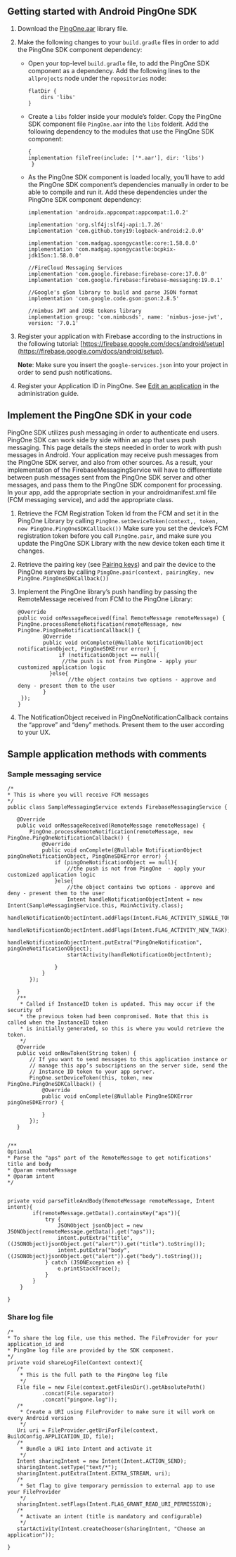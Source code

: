## Getting started with Android PingOne SDK


1. Download the [PingOne.aar](Android/SDK/PingOne.aar) library file.

2. Make the following changes to your `build.gradle` files in order to add the PingOne SDK component dependency:
	* Open your top-level `build.gradle` file, to add the PingOne SDK component as a dependency. Add the following lines to the `allprojects` node under the `repositories` node:
	
	    ```
	    flatDir {
	        dirs 'libs'
	    }
	    ```
   
    * Create a `libs` folder inside your module’s folder. Copy the PingOne SDK component file `PingOne.aar` into the `libs` folderit. Add the following dependency to the modules that use the PingOne SDK component:

	    ```
	    {
	    implementation fileTree(include: ['*.aar'], dir: 'libs')
	     }
	    ```
   
    *  As the PingOne SDK component is loaded locally, you’ll have to add the PingOne SDK component’s dependencies manually in order to be able to compile and run it. Add these dependencies under the PingOne SDK component dependency:

	    ```
	    implementation 'androidx.appcompat:appcompat:1.0.2'
		
		implementation 'org.slf4j:slf4j-api:1.7.26'
		implementation 'com.github.tony19:logback-android:2.0.0'
		
		implementation 'com.madgag.spongycastle:core:1.58.0.0'
		implementation 'com.madgag.spongycastle:bcpkix-jdk15on:1.58.0.0'
		
		//FireCloud Messaging Services
		implementation 'com.google.firebase:firebase-core:17.0.0'
		implementation 'com.google.firebase:firebase-messaging:19.0.1'
		
		//Google's gSon library to build and parse JSON format
		implementation 'com.google.code.gson:gson:2.8.5'
		
		//nimbus JWT and JOSE tokens library
		implementation group: 'com.nimbusds', name: 'nimbus-jose-jwt', version: '7.0.1'
		
	    ```

3. Register your application with Firebase according to the instructions in the following tutorial: [https://firebase.google.com/docs/android/setup](https://firebase.google.com/docs/android/setup). 

	**Note**: Make sure you insert the `google-services.json` into your project in order to send push notifications.

4. Register your Application ID in PingOne. See [Edit an application](https://documentation.pingidentity.com/pingone/p14cAdminGuide/index.shtml#p1_t_editApplication.html) in the administration guide.


## Implement the PingOne SDK in your code

PingOne SDK utilizes push messaging in order to authenticate end users. PingOne SDK can work side by side within an app that uses push messaging. This page details the steps needed in order to work with push messages in Android. Your application may receive push messages from the PingOne SDK server, and also from other sources. As a result, your implementation of the FirebaseMessagingService will have to differentiate between push messages sent from the PingOne SDK server and other messages, and pass them to the PingOne SDK component for processing.
In your app, add the appropriate section in your androidmanifest.xml file (FCM messaging service), and add the appropriate class.

1. Retrieve the FCM Registration Token Id from the FCM and set it in the PingOne Library by calling `PingOne.setDeviceToken(context,, token, new PingOne.PingOneSDKCallback())`
Make sure you set the device’s FCM registration token before you call `PingOne.pair`, and make sure you update the PingOne SDK Library with the new device token each time it changes.


2. Retrieve the pairing key (see [Pairing keys](/{{pingoneApisPath}}/man/p1_Users/p1_PairingKeys/)) and pair the device to the PingOne servers by calling
`PingOne.pair(context, pairingKey, new PingOne.PingOneSDKCallback())`

3. Implement the PingOne library’s push handling by passing the RemoteMessage received from FCM to the PingOne Library: 

	```
	@Override
	public void onMessageReceived(final RemoteMessage remoteMessage) {
	PingOne.processRemoteNotification(remoteMessage, new PingOne.PingOneNotificationCallback() {
	     	@Override
	     	public void onComplete(@Nullable NotificationObject notificationObject, PingOneSDKError error) {
	        	 if (notificationObject == null){
	           	  //the push is not from PingOne - apply your customized application logic
	       	  }else{
	            	//the object contains two options - approve and deny - present them to the user             
	     	}
	 });
	}
	```

4. The NotificationObject received in PingOneNotificationCallback contains the “approve” and “deny” methods. Present them to the user according to your UX.

## Sample application methods with comments

### Sample messaging service

```
/*
* This is where you will receive FCM messages
*/
public class SampleMessagingService extends FirebaseMessagingService {

   @Override
   public void onMessageReceived(RemoteMessage remoteMessage) {
       PingOne.processRemoteNotification(remoteMessage, new PingOne.PingOneNotificationCallback() {
           @Override
           public void onComplete(@Nullable NotificationObject pingOneNotificationObject, PingOneSDKError error) {
               if (pingOneNotificationObject == null){
                   //the push is not from PingOne  - apply your customized application logic
               }else{
                   //the object contains two options - approve and deny - present them to the user
                   Intent handleNotificationObjectIntent = new Intent(SampleMessagingService.this, MainActivity.class);
                   handleNotificationObjectIntent.addFlags(Intent.FLAG_ACTIVITY_SINGLE_TOP);
                   handleNotificationObjectIntent.addFlags(Intent.FLAG_ACTIVITY_NEW_TASK);
                   handleNotificationObjectIntent.putExtra("PingOneNotification", pingOneNotificationObject);
                   startActivity(handleNotificationObjectIntent);

               }
           }
       });

   }
   /**
    * Called if InstanceID token is updated. This may occur if the security of
    * the previous token had been compromised. Note that this is called when the InstanceID token
    * is initially generated, so this is where you would retrieve the token.
    */
   @Override
   public void onNewToken(String token) {
       // If you want to send messages to this application instance or
       // manage this app’s subscriptions on the server side, send the
       // Instance ID token to your app server.
       PingOne.setDeviceToken(this, token, new PingOne.PingOneSDKCallback() {
           @Override
           public void onComplete(@Nullable PingOneSDKError pingOneSDKError) {
 
           }
       });
   }


/**
Optional
* Parse the "aps" part of the RemoteMessage to get notifications' title and body
* @param remoteMessage
* @param intent
*/


private void parseTitleAndBody(RemoteMessage remoteMessage, Intent intent){
        if(remoteMessage.getData().containsKey("aps")){
            try {
                JSONObject jsonObject = new JSONObject(remoteMessage.getData().get("aps"));
                intent.putExtra("title", ((JSONObject)jsonObject.get("alert")).get("title").toString());
                intent.putExtra("body", ((JSONObject)jsonObject.get("alert")).get("body").toString());
            } catch (JSONException e) {
                e.printStackTrace();
            }
        }
    }

}
```


### Share log file

```
/*
* To share the log file, use this method. The FileProvider for your application_id and
* PingOne log file are provided by the SDK component.
*/
private void shareLogFile(Context context){
   /*
    * This is the full path to the PingOne log file
    */
   File file = new File(context.getFilesDir().getAbsolutePath()
           .concat(File.separator)
           .concat("pingone.log"));
   /*
    * Create a URI using FileProvider to make sure it will work on every Android version
    */
   Uri uri = FileProvider.getUriForFile(context, BuildConfig.APPLICATION_ID, file);
   /*
    * Bundle a URI into Intent and activate it
    */
   Intent sharingIntent = new Intent(Intent.ACTION_SEND);
   sharingIntent.setType("text/*");
   sharingIntent.putExtra(Intent.EXTRA_STREAM, uri);
   /*
    * Set flag to give temporary permission to external app to use your FileProvider
    */
   sharingIntent.setFlags(Intent.FLAG_GRANT_READ_URI_PERMISSION);
   /*
    * Activate an intent (title is mandatory and configurable)
    */
   startActivity(Intent.createChooser(sharingIntent, "Choose an application"));

}
```


